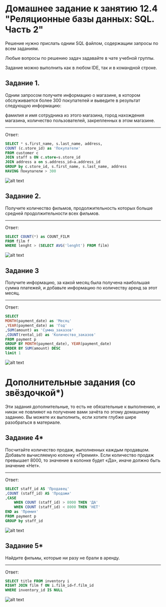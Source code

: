# Домашнее задание к занятию 12.4 "Реляционные базы данных: SQL. Часть 2"
Решение нужно прислать одним SQL файлом, содержащим запросы по всем заданиям.

Любые вопросы по решению задач задавайте в чате учебной группы.

Задание можно выполнить как в любом IDE, так и в командной строке.

## Задание 1.
Одним запросом получите информацию о магазине, в котором обслуживается более 300 покупателей и выведите в результат следующую информацию:

фамилия и имя сотрудника из этого магазина, город нахождения магазина, количество пользователей, закрепленных в этом магазине.
____

Ответ:
```SQL
SELECT * s.first_name, s.last_name, address,
COUNT (c.store_id) as 'Покупатели'
FROM customer c
JOIN staff s ON c.store=s.store_id
JOIN address a on s.address_id=a.address_id
GROUP by c.store_id, s.first_name, s.last_name, address
HAVING Покупатели > 300
```
![alt text](https://github.com/filipp761/12.4/blob/main/img/1.jpg)

## Задание 2.
Получите количество фильмов, продолжительность которых больше средней продолжительности всех фильмов.
____

Ответ:
```SQL
SELECT COUNT(*) as COUNT_FILM
FROM film f
WHERE lenght > (SELECT AVG('lenght') FROM film)
```
![alt text](https://github.com/filipp761/12.4/blob/main/img/2.jpg)
## Задание 3
Получите информацию, за какой месяц была получена наибольшая сумма платежей, и добавьте информацию по количеству аренд за этот месяц.
____

Ответ:
```SQL
SELECT
MONTH(payment_date) as 'Месяц'
,YEAR(payment_date) as 'Год'
,SUM(amount) as 'Сумма_заказов'
,COUNT(rental_id) as 'Количество_заказов'
FROM payment p
GROUP BY MONTH(payment_date), YEAR(payment_date)
ORDER BY SUM(amount) DESC
limit 1
```
![alt text](https://github.com/filipp761/12.4/blob/main/img/3.jpg)
# Дополнительные задания (со звёздочкой*)
Эти задания дополнительные, то есть не обязательные к выполнению, и никак не повлияют на получение вами зачёта по этому домашнему заданию. Вы можете их выполнить, если хотите глубже шире разобраться в материале.

## Задание 4*
Посчитайте количество продаж, выполненных каждым продавцом. Добавьте вычисляемую колонку «Премия». Если количество продаж превышает 8000, то значение в колонке будет «Да», иначе должно быть значение «Нет».
___

Ответ:
```SQL
SELECT staff_id AS 'Продавец'
,COUNT (staff_id) AS 'Продажи'
,CASE
    WHEN COUNT (staff_id) > 8000 THEN 'ДА'
    WHEN COUNT (staff_id) < 8000 THEN 'НЕТ'
END as 'Премия'
FROM payment p
GROUP by staff_id
```
![alt text](https://github.com/filipp761/12.4/blob/main/img/4.jpg)
## Задание 5*
Найдите фильмы, которые ни разу не брали в аренду.
____

Ответ:
```SQL
SELECT title FROM inventory i
RIGHT JOIN film f ON i.film_id=f.film_id
WHERE inventory_id IS NULL
```
![alt text](https://github.com/filipp761/12.4/blob/main/img/5.jpg)
